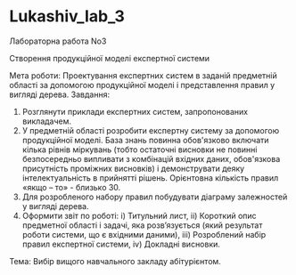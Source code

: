 # Lukashiv_lab_3

Лабораторна работа No3

Створення продукційної моделі експертної системи

Мета роботи: Проектування експертних систем в заданій предметній області за допомогою продукційної моделі і представлення правил у вигляді дерева.
Завдання:
1. Розглянути приклади експертних систем, запропонованих викладачем.
2. У предметній області розробити експертну систему за допомогою продукційної моделі. База знань повинна обов'язково включати кілька рівнів міркувань (тобто остаточні висновки не повинні безпосередньо випливати з комбінацій вхідних даних, обов'язкова присутність проміжних висновків) і демонструвати деяку інтелектуальність в прийнятті рішень. Орієнтовна кількість правил «якщо – то» - близько 30.
3. Для розробленого набору правил побудувати діаграму залежностей у вигляді дерева.
4. Оформити звіт по роботі:
i) Титульний лист,
ii) Короткий опис предметної області і задачі, яка розв’язується (який результат роботи системи, що є вхідними даними),
iii) Розроблений набір правил експертної системи,
iv) Докладні висновки.

Тема:
Вибір вищого навчального закладу абітурієнтом.
